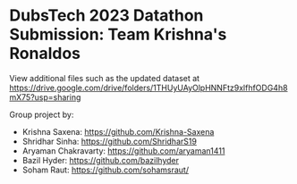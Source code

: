 # DubsTech 2023 Datathon Submission: Team Krishna's Ronaldos
View additional files such as the updated dataset at https://drive.google.com/drive/folders/1THUyUAyOlpHNNFtz9xlfhfODG4h8mX75?usp=sharing

Group project by:
- Krishna Saxena: https://github.com/Krishna-Saxena
- Shridhar Sinha: https://github.com/ShridharS19
- Aryaman Chakravarty: https://github.com/aryaman1411
- Bazil Hyder: https://github.com/bazilhyder
- Soham Raut: https://github.com/sohamsraut/
